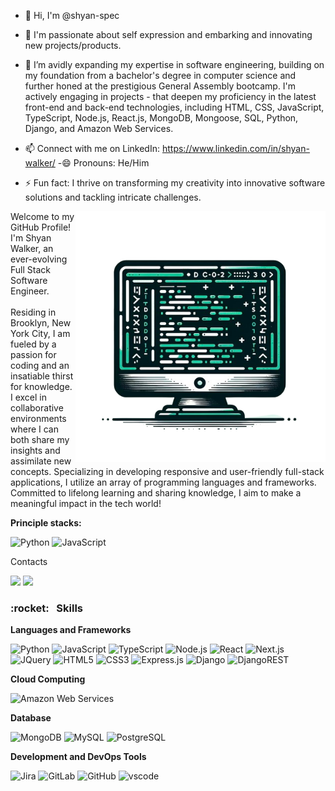 - 👋 Hi, I'm @shyan-spec

 - 👀 I'm passionate about self expression and embarking and innovating new projects/products.
 - 🌱 I’m avidly expanding my expertise in software engineering, building on my foundation from a bachelor's degree in computer science and further honed at the prestigious General Assembly bootcamp. I'm actively engaging in projects - that deepen my proficiency in the latest front-end and back-end technologies, including HTML, CSS, JavaScript, TypeScript, Node.js, React.js, MongoDB, Mongoose, SQL, Python, Django, and Amazon Web Services.
 - 📫 Connect with me on LinkedIn: https://www.linkedin.com/in/shyan-walker/
  -😄 Pronouns: He/Him
 - ⚡ Fun fact: I thrive on transforming my creativity into innovative software solutions and tackling intricate challenges.
<img src="comp-img.png" min-width="400px" max-width="400px" width="400px" align="right" alt="pc">

<p align="left">
  Welcome to my GitHub Profile! <br> I'm Shyan Walker, an ever-evolving Full Stack Software Engineer. <br>
  <br> Residing in Brooklyn, New York City, I am fueled by a passion for coding and an insatiable thirst for knowledge. I excel in collaborative environments where I can both share my insights and assimilate new concepts. Specializing in developing responsive and user-friendly full-stack applications, I utilize an array of programming languages and frameworks. Committed to lifelong learning and sharing knowledge, I aim to make a meaningful impact in the tech world!
</p>

**Principle stacks:**

![Python](https://img.shields.io/badge/Python-316192?style=for-the-badge&logo=python&logoColor=white) 
![JavaScript](https://img.shields.io/badge/JavaScript-F7DF1E?style=for-the-badge&logo=javascript&logoColor=black) 


<p align="left">
  Contacts
</p>

<p align="left">
  <a href="mailto:shyanw321@gmail.com" alt="Gmail">
  <img src="https://img.shields.io/badge/-Gmail-FF0000?style=flat-square&labelColor=FF0000&logo=gmail&logoColor=white&link=(mailto:juan.cruza46@gmail.com" /></a>

  <a href="[https://www.linkedin.com/in/shyan-walker/]" alt="Linkedin">
  <img src="https://img.shields.io/badge/-Linkedin-0e76a8?style=flat-square&logo=Linkedin&logoColor=white&link=https://www.linkedin.com/in/juancruz99/" /></a>

</p>

<h3> :rocket: &nbsp; Skills</h3>


**Languages and Frameworks**


 ![Python](https://img.shields.io/badge/Python-316192?style=for-the-badge&logo=python&logoColor=white) 
 ![JavaScript](https://img.shields.io/badge/JavaScript-F7DF1E?style=for-the-badge&logo=javascript&logoColor=black)
 ![TypeScript](https://img.shields.io/badge/TypeScript-3178C6?style=for-the-badge&logo=typescript&logoColor=white)
 ![Node.js](https://img.shields.io/badge/Node.js-43853D?style=for-the-badge&logo=node-dot-js&logoColor=white)
 ![React](https://img.shields.io/badge/React-20232A?style=for-the-badge&logo=react&logoColor=61DAFB)
 ![Next.js](https://img.shields.io/badge/Next.js-000000?style=for-the-badge&logo=next.js&logoColor=white)
 ![JQuery](https://img.shields.io/badge/jQuery-0769AD?style=for-the-badge&logo=jquery&logoColor=white)
 ![HTML5](https://img.shields.io/badge/HTML5-E34F26?style=for-the-badge&logo=html5&logoColor=white)
 ![CSS3](https://img.shields.io/badge/CSS3-1572B6?style=for-the-badge&logo=css3&logoColor=white)
 ![Express.js](https://img.shields.io/badge/express.js-%23404d59.svg?style=for-the-badge&logo=express&logoColor=%2361DAFB)
 ![Django](https://img.shields.io/badge/django-%23092E20.svg?style=for-the-badge&logo=django&logoColor=white)
 ![DjangoREST](https://img.shields.io/badge/DJANGO-REST-ff1709?style=for-the-badge&logo=django&logoColor=white&color=ff1709&labelColor=gray)
 
**Cloud Computing**

![Amazon Web Services](https://img.shields.io/badge/Amazon_Web_Services-232F3E?style=for-the-badge&logo=amazon-aws&logoColor=white)

**Database**

 ![MongoDB](https://img.shields.io/badge/MongoDB-%234ea94b.svg?style=for-the-badge&logo=mongodb&logoColor=white)
 ![MySQL](https://img.shields.io/badge/MySQL-00000F?style=for-the-badge&logo=mysql&logoColor=white)
 ![PostgreSQL](https://img.shields.io/badge/PostgreSQL-316192?style=for-the-badge&logo=postgresql&logoColor=white) 


**Development and DevOps Tools**

 ![Jira](https://img.shields.io/badge/Jira-0052CC?style=for-the-badge&logo=jira&logoColor=white)
 ![GitLab](https://img.shields.io/badge/GitLab-FCA121?style=for-the-badge&logo=gitlab&logoColor=white)
 ![GitHub](https://img.shields.io/badge/GitHub-100000?style=for-the-badge&logo=github&logoColor=white) 
 ![vscode](https://img.shields.io/badge/Visual_Studio_Code-0078D4?style=for-the-badge&logo=visual%20studio%20code&logoColor=white)

